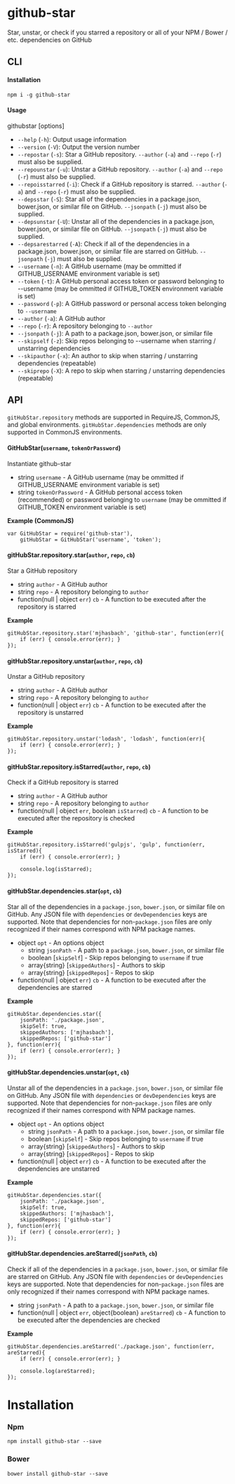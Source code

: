 # github-star

Star, unstar, or check if you starred a repository or all of your NPM / Bower / etc. dependencies on GitHub

## CLI

#### Installation

`npm i -g github-star`

#### Usage

githubstar [options]

- `--help` (`-h`): Output usage information
- `--version` (`-V`): Output the version number
- `--repostar` (`-s`): Star a GitHub repository. `--author` (`-a`) and `--repo` (`-r`) must also be supplied.
- `--repounstar` (`-u`): Unstar a GitHub repository. `--author` (`-a`) and `--repo` (`-r`) must also be supplied.
- `--repoisstarred` (`-i`): Check if a GitHub repository is starred. `--author` (`-a`) and `--repo` (`-r`) must also be supplied.
- `--depsstar` (`-S`): Star all of the dependencies in a package.json, bower.json, or similar file on GitHub. `--jsonpath` (`-j`) must also be supplied.
- `--depsunstar` (`-U`): Unstar all of the dependencies in a package.json, bower.json, or similar file on GitHub. `--jsonpath` (`-j`) must also be supplied.
- `--depsarestarred` (`-A`): Check if all of the dependencies in a package.json, bower.json, or similar file are starred on GitHub. `--jsonpath` (`-j`) must also be supplied.
- `--username` (`-n`): A GitHub username (may be ommitted if GITHUB_USERNAME environment variable is set)
- `--token` (`-t`): A GitHub personal access token or password belonging to --username (may be ommitted if GITHUB_TOKEN environment variable is set)
- `--password` (`-p`): A GitHub password or personal access token belonging to `--username`
- `--author` (`-a`): A GitHub author
- `--repo` (`-r`): A repository belonging to `--author`
- `--jsonpath` (`-j`): A path to a package.json, bower.json, or similar file
- `--skipself` (`-z`): Skip repos belonging to --username when starring / unstarring dependencies
- `--skipauthor` (`-x`): An author to skip when starring / unstarring dependencies (repeatable)
- `--skiprepo` (`-X`): A repo to skip when starring / unstarring dependencies (repeatable)

## API

`gitHubStar.repository` methods are supported in RequireJS, CommonJS, and global environments. `gitHubStar.dependencies` methods are only supported in CommonJS environments.

#### GitHubStar(```username```, ```tokenOrPassword```)

Instantiate github-star

* string `username` - A GitHub username (may be ommitted if GITHUB_USERNAME environment variable is set)
* string `tokenOrPassword` - A GitHub personal access token (recommended) or password belonging to `username` (may be ommitted if GITHUB_TOKEN environment variable is set)

__Example (CommonJS)__

```
var GitHubStar = require('github-star'),
    gitHubStar = GitHubStar('username', 'token');
```

#### gitHubStar.repository.star(```author```, ```repo```, ```cb```)

Star a GitHub repository

* string `author` - A GitHub author
* string `repo` - A repository belonging to `author`
* function(null | object `err`) `cb` - A function to be executed after the repository is starred

__Example__

```
gitHubStar.repository.star('mjhasbach', 'github-star', function(err){
    if (err) { console.error(err); }
});
```

#### gitHubStar.repository.unstar(```author```, ```repo```, ```cb```)

Unstar a GitHub repository

* string `author` - A GitHub author
* string `repo` - A repository belonging to `author`
* function(null | object `err`) `cb` - A function to be executed after the repository is unstarred

__Example__

```
gitHubStar.repository.unstar('lodash', 'lodash', function(err){
    if (err) { console.error(err); }
});
```

#### gitHubStar.repository.isStarred(```author```, ```repo```, ```cb```)

Check if a GitHub repository is starred

* string `author` - A GitHub author
* string `repo` - A repository belonging to `author`
* function(null | object `err`, boolean `isStarred`) `cb` - A function to be executed after the repository is checked

__Example__

```
gitHubStar.repository.isStarred('gulpjs', 'gulp', function(err, isStarred){
    if (err) { console.error(err); }
    
    console.log(isStarred);
});
```

#### gitHubStar.dependencies.star(```opt```, ```cb```)

Star all of the dependencies in a `package.json`, `bower.json`, or similar file on GitHub. Any JSON file with `dependencies` or `devDependencies` keys are supported. Note that dependencies for non-`package.json` files are only recognized if their names correspond with NPM package names.

* object `opt` - An options object
    * string `jsonPath` - A path to a `package.json`, `bower.json`, or similar file
    * boolean [`skipSelf`] - Skip repos belonging to `username` if true
    * array{string} [`skippedAuthors`] - Authors to skip
    * array{string} [`skippedRepos`] - Repos to skip
* function(null | object `err`) `cb` - A function to be executed after the dependencies are starred

__Example__

```
gitHubStar.dependencies.star({
    jsonPath: './package.json',
    skipSelf: true,
    skippedAuthors: ['mjhasbach'],
    skippedRepos: ['github-star']
}, function(err){
    if (err) { console.error(err); }
});
```

#### gitHubStar.dependencies.unstar(```opt```, ```cb```)

Unstar all of the dependencies in a `package.json`, `bower.json`, or similar file on GitHub. Any JSON file with `dependencies` or `devDependencies` keys are supported. Note that dependencies for non-`package.json` files are only recognized if their names correspond with NPM package names.

* object `opt` - An options object
    * string `jsonPath` - A path to a `package.json`, `bower.json`, or similar file
    * boolean [`skipSelf`] - Skip repos belonging to `username` if true
    * array{string} [`skippedAuthors`] - Authors to skip
    * array{string} [`skippedRepos`] - Repos to skip
* function(null | object `err`) `cb` - A function to be executed after the dependencies are unstarred

__Example__

```
gitHubStar.dependencies.star({
    jsonPath: './package.json',
    skipSelf: true,
    skippedAuthors: ['mjhasbach'],
    skippedRepos: ['github-star']
}, function(err){
    if (err) { console.error(err); }
});
```

#### gitHubStar.dependencies.areStarred(```jsonPath```, ```cb```)

Check if all of the dependencies in a `package.json`, `bower.json`, or similar file are starred on GitHub. Any JSON file with `dependencies` or `devDependencies` keys are supported. Note that dependencies for non-`package.json` files are only recognized if their names correspond with NPM package names.

* string `jsonPath` - A path to a `package.json`, `bower.json`, or similar file
* function(null | object `err`, object{boolean} `areStarred`) `cb` - A function to be executed after the dependencies are checked

__Example__

```
gitHubStar.dependencies.areStarred('./package.json', function(err, areStarred){
    if (err) { console.error(err); }

    console.log(areStarred);
});
```

# Installation
### Npm
```
npm install github-star --save
```
### Bower
```
bower install github-star --save
```